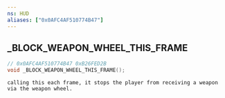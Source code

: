 ```yaml
---
ns: HUD
aliases: ["0x0AFC4AF510774B47"]
---
```

## _BLOCK_WEAPON_WHEEL_THIS_FRAME

```c
// 0x0AFC4AF510774B47 0xB26FED2B
void _BLOCK_WEAPON_WHEEL_THIS_FRAME();
```

```
calling this each frame, it stops the player from receiving a weapon via the weapon wheel.  
```

